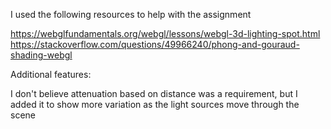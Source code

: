 
I used the following resources to help with the assignment

https://webglfundamentals.org/webgl/lessons/webgl-3d-lighting-spot.html
https://stackoverflow.com/questions/49966240/phong-and-gouraud-shading-webgl


Additional features:

I don't believe attenuation based on distance was a requirement, but I added it 
to show more variation as the light sources move through the scene